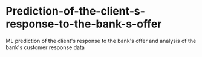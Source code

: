 # Prediction-of-the-client-s-response-to-the-bank-s-offer
ML prediction of the client's response to the bank's offer and analysis of the bank's customer response data
